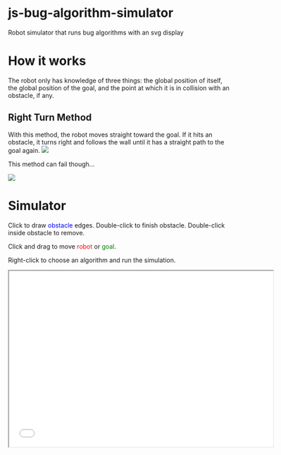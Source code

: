 # js-bug-algorithm-simulator
Robot simulator that runs bug algorithms with an svg display

# How it works
The robot only has knowledge of three things: the global position of itself, the global position of the goal, and the point at which it is in collision with an obstacle, if any.

## Right Turn Method

With this method, the robot moves straight toward the goal. If it hits an obstacle, it turns right and follows the wall until it has a straight path to the goal again.
![](https://i.imgur.com/albGKkB.png)

This method can fail though...

![](https://i.imgur.com/vXyh83x.png)

# Simulator

Click to draw <span style="color:blue">obstacle</span> edges. Double-click to finish obstacle. Double-click inside obstacle to remove.

Click and drag to move <span style="color:red">robot</span> or <span style="color:green">goal</span>.

Right-click to choose an algorithm and run the simulation.

<iframe src="sim.html" style="width:600px;height:400px"></iframe>

